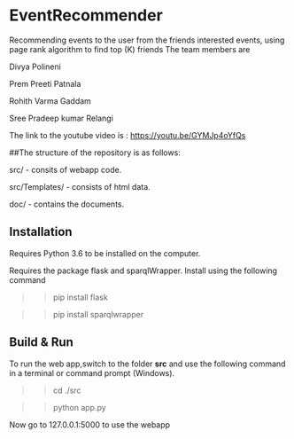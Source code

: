 # EventRecommender
Recommending events to the user from the friends interested events, using page rank algorithm to find top (K) friends
The team members are  

Divya Polineni

Prem Preeti Patnala

Rohith Varma Gaddam

Sree Pradeep kumar Relangi


The link to the youtube video is : https://youtu.be/GYMJp4oYfQs

##The structure of the repository is as follows: 

src/ - consits of webapp code.

src/Templates/ - consists of html data.

doc/ - contains the documents.


## Installation

Requires Python 3.6 to be installed on the computer.

Requires the package flask and sparqlWrapper. Install using the following command

>> pip install flask

>> pip install sparqlwrapper

## Build & Run

To run the web app,switch to the folder **src** and use the following command in a terminal or command prompt (Windows).  
>>  cd ./src

>>  python app.py

Now go to 127.0.0.1:5000 to use the webapp


